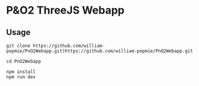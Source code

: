 # P&O2 ThreeJS Webapp

## Usage

```
git clone https://github.com/william-popmie/PnO2Webapp.git)https://github.com/william-popmie/PnO2Webapp.git
```
```
cd PnO2Webapp
```
```
npm install
npm run dev
```
